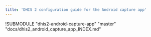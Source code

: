 ```yaml
---
title: 'DHIS 2 configuration guide for the Android capture app'
---
```

<!--DHIS2-SECTION-ID:index-->

!SUBMODULE "dhis2-android-capture-app" "master" "docs/dhis2_android_capture_app_INDEX.md"
